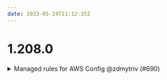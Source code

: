 ```yaml
---
date: 2023-05-24T11:12:15Z
---
```


# 1.208.0

<details>
  <summary>Managed rules for AWS Config @zdmytriv (#690)</summary>

### what
* Added option to specify Managed Rules for AWS Config in addition to Conformance Packs

### why
* Managed rules will allows to add and tune AWS predefined rules in addition to Conformance Packs

### references
* [About AWS Config Manager Rules](https://docs.aws.amazon.com/config/latest/developerguide/evaluate-config_use-managed-rules.html)
* [List of AWS Config Managed Rules](https://docs.aws.amazon.com/config/latest/developerguide/managed-rules-by-aws-config.html)


</details>